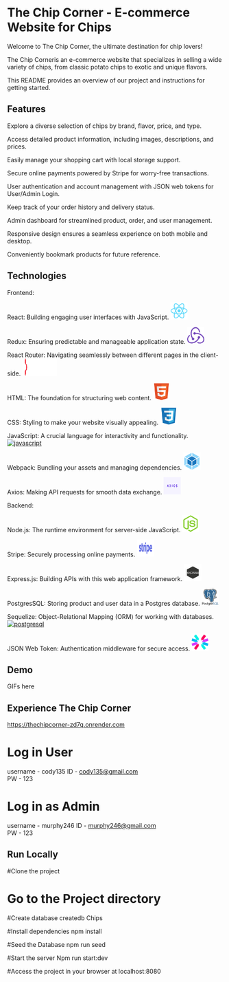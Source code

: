 # The Chip Corner - E-commerce Website for Chips

<p> Welcome to The Chip Corner, the ultimate destination for chip lovers! </p>
<p> The Chip Corneris an e-commerce website that specializes in selling a wide variety of chips, from classic potato chips to exotic and unique flavors. </p>
<p> This README provides an overview of our project and instructions for getting started. </p>

## Features

<p> Explore a diverse selection of chips by brand, flavor, price, and type. </p>
<p> Access detailed product information, including images, descriptions, and prices. </p>
<p> Easily manage your shopping cart with local storage support. </p>
<p> Secure online payments powered by Stripe for worry-free transactions. </p>
<p> User authentication and account management with JSON web tokens for User/Admin Login. </p>
<p> Keep track of your order history and delivery status. </p>
<p> Admin dashboard for streamlined product, order, and user management. </p>
<p> Responsive design ensures a seamless experience on both mobile and desktop. </p>
<p> Conveniently bookmark products for future reference. </p>

## Technologies


Frontend:
    <p> React: Building engaging user interfaces with JavaScript. 
        <a href="https://reactjs.org/"> 
        <img src="https://github.com/devicons/devicon/blob/master/icons/react/react-original.svg" alt="react" width="40" height="40"/> 
        </a>
    </p>
    <p> Redux: Ensuring predictable and manageable application state. 
        <a href = "https://react-redux.js.org/">
            <img src = "https://github.com/devicons/devicon/blob/master/icons/redux/redux-original.svg" alt = "redux" width ="40" height = "40"/>
        </a>
    </p>
   <p> React Router: Navigating seamlessly between different pages in the client-side.
    <a href="https://reactrouter.com/en/main">
        <img src="https://raw.githubusercontent.com/brianhngo/ChipCorner/main/public/images/react-router-color-inverted.png" alt="reactRouter" width="80" height="40"/>
    </a>
</p>
    <p> HTML: The foundation for structuring web content.
        <a href="https://www.w3.org/html/">
        <img src="https://github.com/devicons/devicon/blob/master/icons/html5/html5-original.svg" alt="html5" width="40" height="40"/> 
        </a> 
    </p>
    <p> CSS: Styling to make your website visually appealing. 
        <a href="https://www.w3schools.com/css/"> 
        <img src="https://github.com/devicons/devicon/blob/master/icons/css3/css3-original.svg" alt="css3" width="40" height="40"/> 
        </a> 
    </p>
    <p> JavaScript: A crucial language for interactivity and functionality.
        <a href="https://developer.mozilla.org/en-US/docs/Web/JavaScript"> 
        <img src="https://user-images.githubusercontent.com/48143100/163075516-9b38424a-eec9-411f-8718-6facb953d642.png" alt="javascript" width="40" height="40"/> </a>
    </p>
    <p> Webpack: Bundling your assets and managing dependencies. 
        <a href="https://webpack.js.org/">
        <img src="https://github.com/devicons/devicon/blob/master/icons/webpack/webpack-original.svg" alt="webpack" width="40" height="40"/> 
        </a> 
    </p>
    <p> Axios: Making API requests for smooth data exchange. 
        <a href ="https://axios-http.com">
            <img src="https://raw.githubusercontent.com/brianhngo/ChipCorner/main/public/images/axios.png" alt="axios" width="40" height="40"/>
        </a>
    </p>
 

Backend:
    <p> Node.js: The runtime environment for server-side JavaScript. 
        <a href="https://nodejs.org"> 
        <img src="https://github.com/devicons/devicon/blob/master/icons/nodejs/nodejs-original.svg" alt="nodejs" width="40" height="40"/> 
        </a> 
    </p>
    <p> Stripe: Securely processing online payments. 
    <a href="https://stripe.com/?utm_campaign=US_en_Search_Brand_Stripe_EXA-20047966507&utm_medium=cpc&utm_source=google&ad_content=670151298446&utm_term=stripe&utm_matchtype=e&utm_adposition=&utm_device=c&gclid=Cj0KCQjwsp6pBhCfARIsAD3GZuYIdzT2RKhBIBIQ_hLizta6iw905fckG11SE3DfClWH-ttPPmmsOhEaAgpaEALw_wcB">
        <img src="https://raw.githubusercontent.com/brianhngo/ChipCorner/main/public/images/stripelogo.png" alt="stripe" width="40" height="40"/>
    </a>
</p>
    <p> Express.js: Building APIs with this web application framework.
        <a href="https://expressjs.com/">
        <img src="https://github.com/CatherineJOnia/DinGo/blob/main/public/images/express.png" alt="express" width="40" height="40"/>
        </a>
    </p>
    <p> PostgresSQL: Storing product and user data in a Postgres database. 
        <a href="https://www.postgresql.org">
        <img src="https://raw.githubusercontent.com/devicons/devicon/master/icons/postgresql/postgresql-original-wordmark.svg" alt="postgresql" width="40" height="40"/>
        </a>
    </p>
    <p> Sequelize: Object-Relational Mapping (ORM) for working with databases.
        <a href="https://www.sequelize.org">
        <img src="https://user-images.githubusercontent.com/48143100/163075611-a24477b9-2c48-462b-9dd5-64ef73f356e3.png" alt="postgresql" width="40" height="40"/>
        </a>
    </p>
   <p> JSON Web Token: Authentication middleware for secure access. 
    <a href="https://jwt.io/">
        <img src="https://raw.githubusercontent.com/brianhngo/ChipCorner/main/public/images/jwtLogo.svg" alt="jwt" width="40" height="40"/>
    </a>
</p>
   
 
## Demo

GIFs here

## Experience The Chip Corner

https://thechipcorner-zd7q.onrender.com

# Log in User
  username - cody135
  ID - cody135@gmail.com  
  PW - 123

# Log in as Admin 
  username - murphy246
  ID - murphy246@gmail.com  
  PW - 123

## Run Locally 

  #Clone the project

  # Go to the Project directory

  #Create database
  createdb Chips

  #Install dependencies
  npm install

  #Seed the Database
  npm run seed

  #Start the server
  Npm run start:dev

  #Access the project in your browser at localhost:8080
  

  
  

